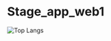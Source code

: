 # Stage_app_web1

![Top Langs](https://github-readme-stats.vercel.app/api/top-langs/?username=Hamzaelghazouani1&langs_count=Stage_app_web1/project-prn&show_icons=true&theme=vue-dark)
